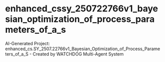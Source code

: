 # enhanced_cssy_250722766v1_bayesian_optimization_of_process_parameters_of_a_s
AI-Generated Project: enhanced_cs.SY_2507.22766v1_Bayesian_Optimization_of_Process_Parameters_of_a_S - Created by WATCHDOG Multi-Agent System
